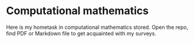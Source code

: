 # Computational mathematics
Here is my hometask in computational mathematics stored. Open the repo, find PDF or Markdown file to get acquainted with my surveys.